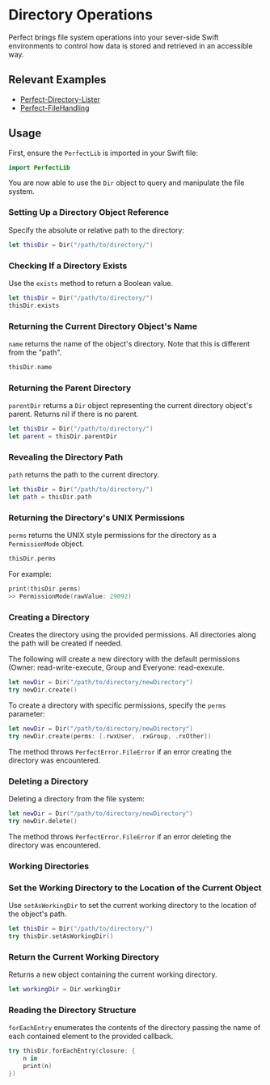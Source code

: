 # Directory Operations

Perfect brings file system operations into your sever-side Swift environments to control how data is stored and retrieved in an accessible way.

## Relevant Examples

* [Perfect-Directory-Lister](https://github.com/PerfectExamples/Perfect-Directory-Lister)
* [Perfect-FileHandling](https://github.com/PerfectExamples/Perfect-FileHandling)

## Usage

First, ensure the `PerfectLib` is imported in your Swift file:

``` swift
import PerfectLib
```
You are now able to use the `Dir` object to query and manipulate the file system.

### Setting Up a Directory Object Reference

Specify the absolute or relative path to the directory:

``` swift
let thisDir = Dir("/path/to/directory/")
```

### Checking If a Directory Exists

Use the `exists` method to return a Boolean value.

``` swift
let thisDir = Dir("/path/to/directory/")
thisDir.exists
```

### Returning the Current Directory Object's Name

`name` returns the name of the object's directory. Note that this is different from the "path".

``` swift
thisDir.name
```

### Returning the Parent Directory

`parentDir` returns a `Dir` object representing the current directory object's parent. Returns nil if there is no parent.

``` swift
let thisDir = Dir("/path/to/directory/")
let parent = thisDir.parentDir
```

### Revealing the Directory Path

`path` returns the path to the current directory.

``` swift
let thisDir = Dir("/path/to/directory/")
let path = thisDir.path
```

### Returning the Directory's UNIX Permissions

`perms` returns the UNIX style permissions for the directory as a `PermissionMode` object.

``` swift
thisDir.perms
```

For example:

``` swift
print(thisDir.perms)
>> PermissionMode(rawValue: 29092)
```

### Creating a Directory

Creates the directory using the provided permissions. All directories along the path will be created if needed.

The following will create a new directory with the default permissions (Owner: read-write-execute, Group and Everyone: read-exexute.

``` swift
let newDir = Dir("/path/to/directory/newDirectory")
try newDir.create()
```

To create a directory with specific permissions, specify the `perms` parameter:

``` swift
let newDir = Dir("/path/to/directory/newDirectory")
try newDir.create(perms: [.rwxUser, .rxGroup, .rxOther])
```

The method throws `PerfectError.FileError` if an error creating the directory was encountered.


### Deleting a Directory

Deleting a directory from the file system:

``` swift
let newDir = Dir("/path/to/directory/newDirectory")
try newDir.delete()
```

The method throws `PerfectError.FileError` if an error deleting the directory was encountered.

### Working Directories

### Set the Working Directory to the Location of the Current Object

Use `setAsWorkingDir` to set the current working directory to the location of the object's path.

``` swift
let thisDir = Dir("/path/to/directory/")
try thisDir.setAsWorkingDir()
```

### Return the Current Working Directory

Returns a new object containing the current working directory.

``` swift
let workingDir = Dir.workingDir
```

### Reading the Directory Structure

`forEachEntry` enumerates the contents of the directory passing the name of each contained element to the provided callback.

``` swift 
try thisDir.forEachEntry(closure: {
	n in
	print(n)
})
```
